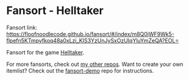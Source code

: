 # Fansort - Helltaker

Fansort link: https://floofnoodlecode.github.io/fansort/#/index/m8Q0jWF9Wk5-flpefn5KTmpyfkoq48a0xLzi_KIS3YzUnJySxOzUIqYluYmZeQA?EOL=

Fansort for the game [Helltaker](https://helltaker.fandom.com/wiki/Helltaker_Wiki).

For more fansorts, check out [my other repos](https://github.com/floofnoodlecode?tab=repositories&q=fansort&type=&language=&sort=name). Want to create your own itemlist? Check out the [fansort-demo](https://github.com/floofnoodlecode/fansort-demo) repo for instructions.
